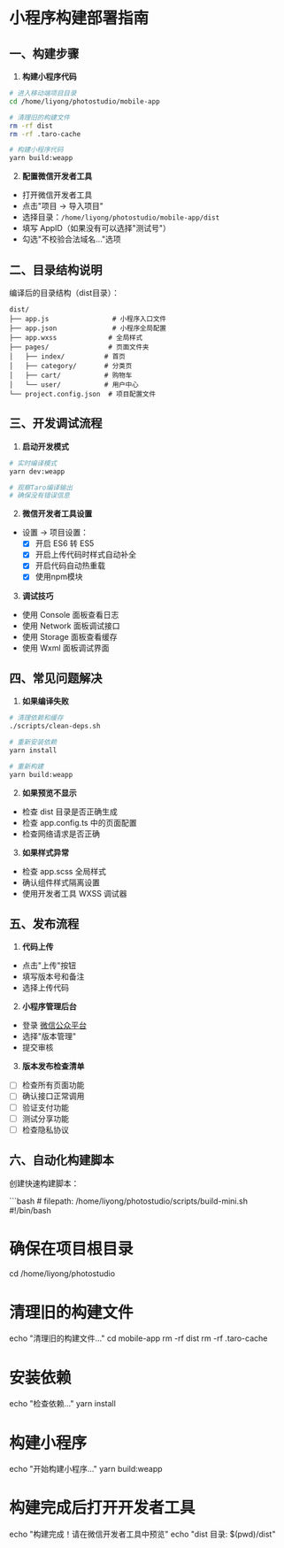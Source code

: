 # 小程序构建部署指南

## 一、构建步骤

1. **构建小程序代码**
```bash
# 进入移动端项目目录
cd /home/liyong/photostudio/mobile-app

# 清理旧的构建文件
rm -rf dist
rm -rf .taro-cache

# 构建小程序代码
yarn build:weapp
```

2. **配置微信开发者工具**
- 打开微信开发者工具
- 点击"项目 -> 导入项目"
- 选择目录：`/home/liyong/photostudio/mobile-app/dist`
- 填写 AppID（如果没有可以选择"测试号"）
- 勾选"不校验合法域名..."选项

## 二、目录结构说明

编译后的目录结构（dist目录）：
```
dist/
├── app.js                # 小程序入口文件
├── app.json              # 小程序全局配置
├── app.wxss             # 全局样式
├── pages/               # 页面文件夹
│   ├── index/          # 首页
│   ├── category/       # 分类页
│   ├── cart/           # 购物车
│   └── user/           # 用户中心
└── project.config.json  # 项目配置文件
```

## 三、开发调试流程

1. **启动开发模式**
```bash
# 实时编译模式
yarn dev:weapp

# 观察Taro编译输出
# 确保没有错误信息
```

2. **微信开发者工具设置**
- 设置 -> 项目设置：
  - [x] 开启 ES6 转 ES5
  - [x] 开启上传代码时样式自动补全
  - [x] 开启代码自动热重载
  - [x] 使用npm模块

3. **调试技巧**
- 使用 Console 面板查看日志
- 使用 Network 面板调试接口
- 使用 Storage 面板查看缓存
- 使用 Wxml 面板调试界面

## 四、常见问题解决

1. **如果编译失败**
```bash
# 清理依赖和缓存
./scripts/clean-deps.sh

# 重新安装依赖
yarn install

# 重新构建
yarn build:weapp
```

2. **如果预览不显示**
- 检查 dist 目录是否正确生成
- 检查 app.config.ts 中的页面配置
- 检查网络请求是否正确

3. **如果样式异常**
- 检查 app.scss 全局样式
- 确认组件样式隔离设置
- 使用开发者工具 WXSS 调试器

## 五、发布流程

1. **代码上传**
- 点击"上传"按钮
- 填写版本号和备注
- 选择上传代码

2. **小程序管理后台**
- 登录 [微信公众平台](https://mp.weixin.qq.com/)
- 选择"版本管理"
- 提交审核

3. **版本发布检查清单**
- [ ] 检查所有页面功能
- [ ] 确认接口正常调用
- [ ] 验证支付功能
- [ ] 测试分享功能
- [ ] 检查隐私协议

## 六、自动化构建脚本

创建快速构建脚本：

<file>
```bash
# filepath: /home/liyong/photostudio/scripts/build-mini.sh
#!/bin/bash

# 确保在项目根目录
cd /home/liyong/photostudio

# 清理旧的构建文件
echo "清理旧的构建文件..."
cd mobile-app
rm -rf dist
rm -rf .taro-cache

# 安装依赖
echo "检查依赖..."
yarn install

# 构建小程序
echo "开始构建小程序..."
yarn build:weapp

# 构建完成后打开开发者工具
echo "构建完成！请在微信开发者工具中预览"
echo "dist 目录: $(pwd)/dist"

